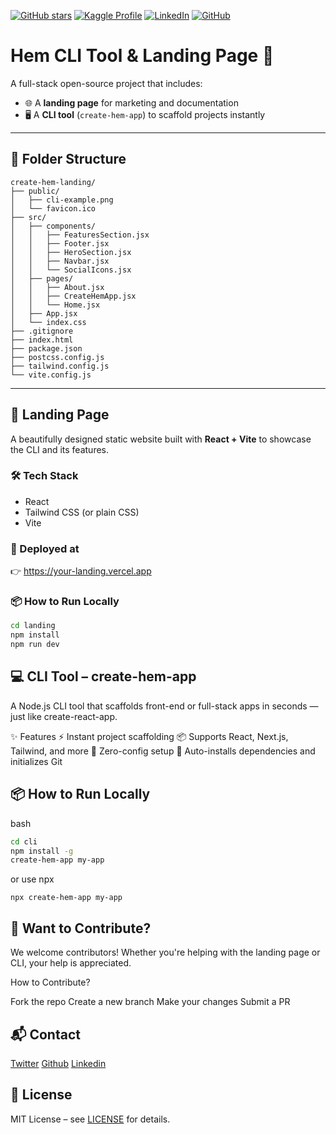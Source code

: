 [![GitHub stars](https://img.shields.io/github/stars/hemathens/kaggle-projects?style=social)](https://github.com/hemathens/hem-app-cli)
[![Kaggle Profile](https://img.shields.io/badge/Kaggle-hem%20ajit%20patel-20BEFF?logo=kaggle)](https://www.kaggle.com/hemajitpatel)
[![LinkedIn](https://img.shields.io/badge/LinkedIn-Hem%20Ajit%20Patel-0A66C2?logo=linkedin)](https://www.linkedin.com/in/hem-patel19)
[![GitHub](https://img.shields.io/badge/GitHub-hemathens-181717?logo=github)](https://github.com/hemathens)

# Hem CLI Tool & Landing Page 🚀

A full-stack open-source project that includes:

- 🌐 A **landing page** for marketing and documentation
- 🖥️ A **CLI tool** (`create-hem-app`) to scaffold projects instantly

---

## 📁 Folder Structure

```folder structure:
create-hem-landing/
├── public/
│   ├── cli-example.png
│   └── favicon.ico
├── src/
│   ├── components/
│   │   ├── FeaturesSection.jsx
│   │   ├── Footer.jsx
│   │   ├── HeroSection.jsx
│   │   ├── Navbar.jsx
│   │   └── SocialIcons.jsx
│   ├── pages/
│   │   ├── About.jsx
│   │   ├── CreateHemApp.jsx
│   │   └── Home.jsx
│   ├── App.jsx
│   └── index.css
├── .gitignore
├── index.html
├── package.json
├── postcss.config.js
├── tailwind.config.js
└── vite.config.js
```
---

## 🧾 Landing Page

A beautifully designed static website built with **React + Vite** to showcase the CLI and its features.

### 🛠 Tech Stack

- React
- Tailwind CSS (or plain CSS)
- Vite

### 🚀 Deployed at

👉 [https://your-landing.vercel.app ](https://your-landing.vercel.app )

### 📦 How to Run Locally

```bash
cd landing
npm install
npm run dev
```

## 💻 CLI Tool – create-hem-app
A Node.js CLI tool that scaffolds front-end or full-stack apps in seconds — just like create-react-app.

✨ Features
⚡ Instant project scaffolding
📦 Supports React, Next.js, Tailwind, and more
🧠 Zero-config setup
📁 Auto-installs dependencies and initializes Git

## 📦 How to Run Locally

bash
```bash
cd cli
npm install -g
create-hem-app my-app
```
or use npx
```npx
npx create-hem-app my-app
```

## 🧪 Want to Contribute?
We welcome contributors! Whether you're helping with the landing page or CLI, your help is appreciated.

How to Contribute? 

Fork the repo
Create a new branch
Make your changes
Submit a PR

## 📬 Contact

[Twitter](https://x.com/Hemathens?t=7_ME_XJMpnQgxkunthVhXw&s=09)
[Github](https://github.com/hemathens)
[Linkedin](https://www.linkedin.com/in/hem-patel19?utm_source=share&utm_campaign=share_via&utm_content=profile&utm_medium=android_app)

## 📜 License

MIT License – see [LICENSE](https://chat.qwen.ai/c/LICENSE?spm=a2ty_o01.29997173.0.0.ff18c921RAA82t) for details.
